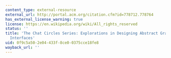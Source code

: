 ```yaml
---
content_type: external-resource
external_url: http://portal.acm.org/citation.cfm?id=778712.778764
has_external_license_warning: true
license: https://en.wikipedia.org/wiki/All_rights_reserved
status: ''
title: 'The Chat Circles Series: Explorations in Designing Abstract Graphical Communication
  Interfaces'
uid: 0f9c5a50-2e04-433f-8ce0-0375cce18fe8
wayback_url: ''
---
```

